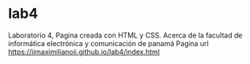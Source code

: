 # lab4
Laboratorio 4, Pagina creada con HTML y CSS. Acerca de la facultad de informática electrónica y comunicación de panamá 
Pagina  url  https://iimaximilianoii.github.io/lab4/index.html
